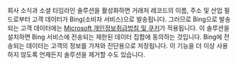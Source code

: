 회사 소식과 소셜 타임라인 솔루션을 활성화하면 거래처 레코드의 이름, 주소 및 산업 필드로부터 고객 데이터가 Bing(소비자 서비스)으로 발송됩니다. 그러므로 Bing으로 발송되는 고객 데이터에는 [Microsoft 개인정보취급방침 및 쿠키](http://go.microsoft.com/fwlink/p/?LinkID=521839)가 적용됩니다. 이 솔루션을 설치하면 Bing 서비스에 전송되는 제한된 데이터 집합에 동의하는 것입니다. Bing에 전송되는 데이터는 고객의 정보를 가져와 진단용으로 저장됩니다. 이 기능을 더 이상 사용하지 않도록 언제든지 솔루션을 제거할 수도 있습니다.